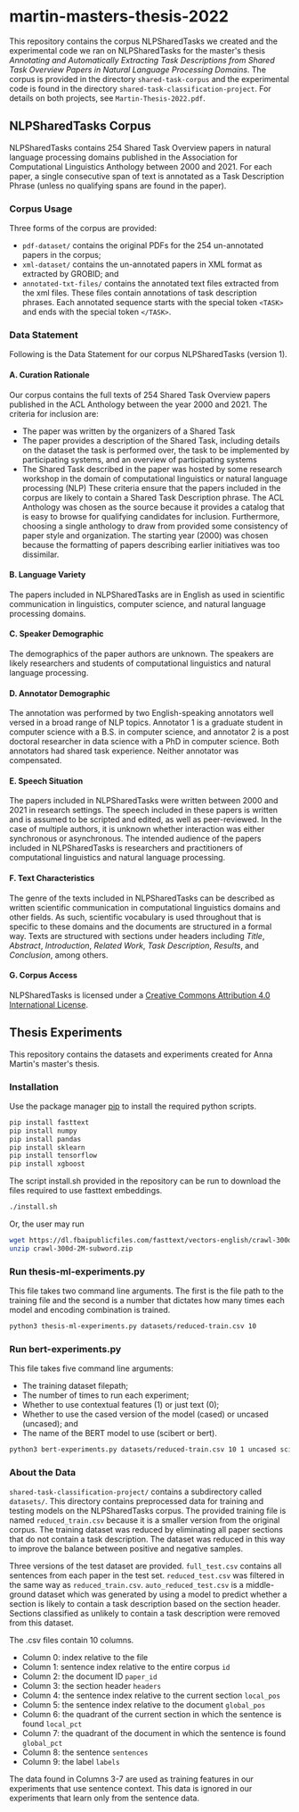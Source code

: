 # martin-masters-thesis-2022
This repository contains the corpus NLPSharedTasks we created and the experimental code we ran on NLPSharedTasks for the master's thesis _Annotating and Automatically Extracting Task Descriptions from Shared Task Overview Papers in Natural Language Processing Domains_. The corpus is provided in the directory `shared-task-corpus` and the experimental code is found in the directory `shared-task-classification-project`. For details on both projects, see `Martin-Thesis-2022.pdf`.

## NLPSharedTasks Corpus
NLPSharedTasks contains 254 Shared Task Overview papers in natural language processing domains published in the Association for Computational Linguistics Anthology between 2000 and 2021. For each paper, a single consecutive span of text is annotated as a Task Description Phrase (unless no qualifying spans are found in the paper). 

### Corpus Usage
Three forms of the corpus are provided:
* `pdf-dataset/` contains the original PDFs for the 254 un-annotated papers in the corpus;
* `xml-dataset/` contains the un-annotated papers in XML format as extracted by GROBID; and
* `annotated-txt-files/` contains the annotated text files extracted from the xml files. These files contain annotations of task description phrases. Each annotated sequence starts with the special token `<TASK>` and ends with the special token `</TASK>`.

### Data Statement
Following is the Data Statement for our corpus NLPSharedTasks (version 1).
#### A. Curation Rationale
Our corpus contains the full texts of 254 Shared Task Overview papers published in the ACL Anthology between the year 2000 and 2021. The criteria for inclusion are:
* The paper was written by the organizers of a Shared Task
* The paper provides a description of the Shared Task, including details on the dataset the task is performed over, the task to be implemented by participating systems, and an overview of participating systems
* The Shared Task described in the paper was hosted by some research workshop in the domain of computational linguistics or natural language processing (NLP)
These criteria ensure that the papers included in the corpus are likely to contain a Shared Task Description phrase. The ACL Anthology was chosen as the source because it provides a catalog that is easy to browse for qualifying candidates for inclusion. Furthermore, choosing a single anthology to draw from provided some consistency of paper style and organization. The starting year (2000) was chosen because the formatting of papers describing earlier initiatives was too dissimilar. 

#### B. Language Variety
The papers included in NLPSharedTasks are in English as used in scientific communication in linguistics, computer science, and natural language processing domains. 

#### C. Speaker Demographic
The demographics of the paper authors are unknown. The speakers are likely researchers and students of computational linguistics and natural language processing. 

#### D. Annotator Demographic
The annotation was performed by two English-speaking annotators well versed in a broad range of NLP topics. Annotator 1 is a graduate student in computer science with a B.S. in computer science, and annotator 2 is a post doctoral researcher in data science with a PhD in computer science. Both annotators had shared task experience. Neither annotator was compensated. 

#### E. Speech Situation
The papers included in NLPSharedTasks were written between 2000 and 2021 in research settings. The speech included in these papers is written and is assumed to be scripted and edited, as well as peer-reviewed. In the case of multiple authors, it is unknown whether interaction was either synchronous or asynchronous. The intended audience of the papers included in NLPSharedTasks is researchers and practitioners of computational linguistics and natural language processing. 

#### F. Text Characteristics
The genre of the texts included in NLPSharedTasks can be described as written scientific communication in computational linguistics domains and other fields. As such, scientific vocabulary is used throughout that is specific to these domains and the documents are structured in a formal way. Texts are structured with sections under headers including _Title_, _Abstract_, _Introduction_, _Related Work_, _Task Description_, _Results_, and _Conclusion_, among others.

#### G. Corpus Access
NLPSharedTasks is licensed under a [Creative Commons Attribution 4.0 International License](https://creativecommons.org/licenses/by/4.0/).

## Thesis Experiments

This repository contains the datasets and experiments created for Anna Martin's master's thesis.

### Installation

Use the package manager [pip](https://pip.pypa.io/en/stable/) to install the required python scripts.

```bash
pip install fasttext
pip install numpy
pip install pandas
pip install sklearn
pip install tensorflow
pip install xgboost
```
The script install.sh provided in the repository can be run to download the files required to use fasttext embeddings.
```bash
./install.sh
```
Or, the user may run
```bash 
wget https://dl.fbaipublicfiles.com/fasttext/vectors-english/crawl-300d-2M-subword.zip
unzip crawl-300d-2M-subword.zip
```
### Run thesis-ml-experiments.py 
This file takes two command line arguments. The first is the file path to the training file and the second is a number that dictates how many times each model and encoding combination is trained. 
```bash
python3 thesis-ml-experiments.py datasets/reduced-train.csv 10
```

### Run bert-experiments.py
This file takes five command line arguments:
* The training dataset filepath; 
* The number of times to run each experiment;
* Whether to use contextual features (1) or just text (0);
* Whether to use the cased version of the model (cased) or uncased (uncased); and
* The name of the BERT model to use (scibert or bert).
```bash
python3 bert-experiments.py datasets/reduced-train.csv 10 1 uncased scibert
```

### About the Data
`shared-task-classification-project/` contains a subdirectory called `datasets/`. This directory contains preprocessed data for training and testing models on the NLPSharedTasks corpus. The provided training file is named `reduced_train.csv` because it is a smaller version from the original corpus. The training dataset was reduced by eliminating all paper sections that do not contain a task description. The dataset was reduced in this way to improve the balance between positive and negative samples. 

Three versions of the test dataset are provided. `full_test.csv` contains all sentences from each paper in the test set. `reduced_test.csv` was filtered in the same way as `reduced_train.csv`. `auto_reduced_test.csv` is a middle-ground dataset which was generated by using a model to predict whether a section is likely to contain a task description based on the section header. Sections classified as unlikely to contain a task description were removed from this dataset.

The .csv files contain 10 columns.
* Column 0: index relative to the file
* Column 1: sentence index relative to the entire corpus `id`
* Column 2: the document ID `paper_id`
* Column 3: the section header `headers`
* Column 4: the sentence index relative to the current section `local_pos`
* Column 5: the sentence index relative to the document `global_pos`
* Column 6: the quadrant of the current section in which the sentence is found `local_pct`
* Column 7: the quadrant of the document in which the sentence is found `global_pct`
* Column 8: the sentence `sentences`
* Column 9: the label `labels`

The data found in Columns 3-7 are used as training features in our experiments that use sentence context. This data is ignored in our experiments that learn only from the sentence data.

